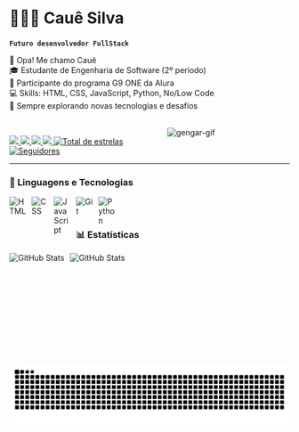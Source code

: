 # 👩🏻‍💻 Cauê Silva

**`Futuro desenvolvedor FullStack`**

👋 Opa! Me chamo Cauê  
🎓 Estudante de Engenharia de Software (2º período)  
🚀 Participante do programa G9 ONE da Alura  
💻 Skills: HTML, CSS, JavaScript, Python, No/Low Code  
🌟 Sempre explorando novas tecnologias e desafios

<div style="display: inline_block">
  <br>
  <img align="right" alt="gengar-gif" src="https://media.tenor.com/InvGTXnS4PwAAAAi/gengar-gen-2.gif" width="220">
</div>

<p align="left">
    <a href="https://www.linkedin.com/in/cauê-silva" target="_blank">
      <img src="https://img.shields.io/badge/LinkedIn-0A66C2?style=for-the-badge&logo=LinkedIn&logoColor=white" target="_blank">
    </a>
    <a href="(https://www.youtube.com/@CaueeSilva)" target="_blank">
      <img src="https://img.shields.io/badge/YouTube-FF0000?style=for-the-badge&logo=youtube&logoColor=white" target="_blank">
    </a>
    <a href="https://www.twitch.tv/wallss77" target="_blank">
      <img src="https://img.shields.io/badge/Twitch-9146FF?style=for-the-badge&logo=Twitch&logoColor=white" target="_blank">
    </a>
    <a href="https://www.instagram.com/cauee_y7" target="_blank">
      <img src="https://img.shields.io/badge/-Instagram-E4405F?style=for-the-badge&logo=Instagram&logoColor=white" target="_blank">
    </a>
    <a href="https://github.com/Cauee-dev?tab=repositories&sort=stargazers">
        <img 
            alt="Total de estrelas" 
            title="Total de estrelas GitHub" 
            src="https://custom-icon-badges.demolab.com/github/stars/Cauee-dev?color=55960c&style=for-the-badge&labelColor=488207&logo=star&label=estrelas"
        />
    </a>
    <a href="https://github.com/Cauee-dev?tab=followers">
        <img 
            alt="Seguidores" 
            title="Me siga no GitHub" 
            src="https://custom-icon-badges.demolab.com/github/followers/Cauee-dev?color=236ad3&labelColor=1155ba&style=for-the-badge&logo=github&label=Seguidores&logoColor=white"
        />
    </a>
</p>

---

### 🤖 Linguagens e Tecnologias

<img 
    align="left" 
    alt="HTML"
    title="HTML" 
    width="30px" 
    style="padding-right: 10px;" 
    src="https://cdn.jsdelivr.net/gh/devicons/devicon@latest/icons/html5/html5-original.svg" 
/>
<img 
    align="left" 
    alt="CSS" 
    title="CSS"
    width="30px" 
    style="padding-right: 10px;" 
    src="https://cdn.jsdelivr.net/gh/devicons/devicon@latest/icons/css3/css3-original.svg" 
/>
<img 
    align="left" 
    alt="JavaScript" 
    title="JavaScript"
    width="30px" 
    style="padding-right: 10px;" 
    src="https://cdn.jsdelivr.net/gh/devicons/devicon@latest/icons/javascript/javascript-original.svg" 
/>
<img 
    align="left" 
    alt="Git" 
    title="Git"
    width="30px" 
    style="padding-right: 10px;" 
    src="https://cdn.jsdelivr.net/gh/devicons/devicon@latest/icons/git/git-original.svg" 
/>
<img 
    align="left" 
    alt="Python" 
    title="Python"
    width="30px" 
    style="padding-right: 10px;" 
    src="https://cdn.jsdelivr.net/gh/devicons/devicon@latest/icons/python/python-original.svg" 
/>

<br/>
<br/>

### 📊 Estatísticas

<p>
  <img 
    align="left" 
    alt="GitHub Stats" 
    height="200" 
    style="padding-right: 10px;" 
    src="https://github-readme-stats.vercel.app/api?username=Cauee-dev&show_icons=true&theme=tokyonight&include_all_commits=true&locale=pt-br" 
  />

<img 
      align="left" 
      alt="GitHub Stats" 
      height="200" 
      src="https://github-readme-stats.vercel.app/api/top-langs/?username=Cauee-dev&theme=tokyonight&layout=compact&custom_title=Tecnologias&langs_count=9" 
  />
</p>

<picture align="center">
  <source media="(prefers-color-scheme: dark)" srcset="https://raw.githubusercontent.com/Cauee-dev/Cauee-dev/output/github-contribution-grid-snake-dark.svg">
  <source media="(prefers-color-scheme: light)" srcset="https://raw.githubusercontent.com/Cauee-dev/Cauee-dev/output/github-contribution-grid-snake-dark.svg">
  <img align="center" alt="github contribution grid snake animation" src="https://raw.githubusercontent.com/Cauee-dev/Cauee-dev/output/github-contribution-grid-snake.svg">
</picture>
